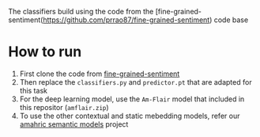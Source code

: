 The classifiers build using the code from the [fine-grained-sentiment(https://github.com/prrao87/fine-grained-sentiment) code base
# How to run
1. First clone the code from [fine-grained-sentiment](https://github.com/prrao87/fine-grained-sentiment)
1. Then replace the `classifiers.py` and `predictor.pt` that are adapted for this task
1. For the deep learning model,  use the `Am-Flair` model that included in this repositor (`amflair.zip`)
1. To use the other contextual and static mebedding models, refer our [amahric semantic models](https://github.com/uhh-lt/semanticmodelsAmharic) project

